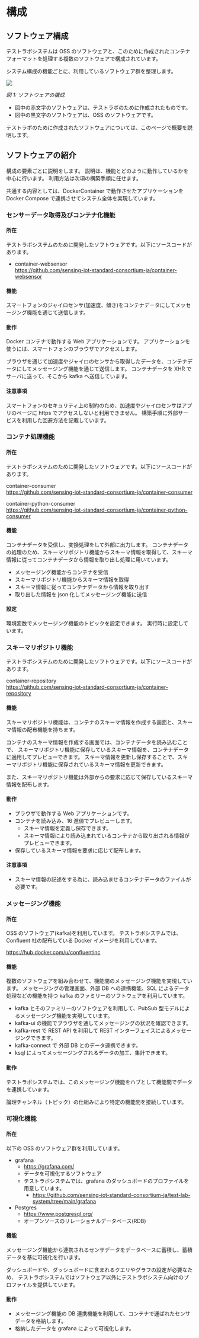 # 構成

## ソフトウェア構成

テストラボシステムは OSS のソフトウェアと、このために作成されたコンテナフォーマットを処理する複数のソフトウェアで構成されています。

システム構成の機能ごとに、利用しているソフトウェア群を整理します。

![](./software.drawio.png)

_図 1: ソフトウェアの構成_

- 図中の赤文字のソフトウェアは、テストラボのために作成されたものです。
- 図中の黒文字のソフトウェアは、OSS のソフトウェアです。

テストラボのために作成されたソフトウェアについては、このページで概要を説明します。

## ソフトウェアの紹介

構成の要素ごとに説明をします。
説明は、機能とどのように動作しているかを中心に行います。
利用方法は次項の構築手順に任せます。

共通する内容としては、DockerContainer で動作させたアプリケーションを Docker Compose で連携させてシステム全体を実現しています。

### センサーデータ取得及びコンテナ化機能

#### 所在

テストラボシステムのために開発したソフトウェアです。以下にソースコードがあります。

- container-websensor  
  https://github.com/sensing-iot-standard-consortium-ja/container-websensor

#### 機能

スマートフォンのジャイロセンサ(加速度、傾き)をコンテナデータにしてメッセージング機能を通じて送信します。

#### 動作

Docker コンテナで動作する Web アプリケーションです。
アプリケーションを使うには、スマートフォンのブラウザでアクセスします。

ブラウザを通じて加速度やジャイロのセンサから取得したデータを、コンテナデータにしてメッセージング機能を通じて送信します。
コンテナデータを XHR でサーバに送って、そこから kafka へ送信しています。

#### 注意事項

スマートフォンのセキュリティ上の制約のため、加速度やジャイロセンサはアプリのページに https でアクセスしないと利用できません。
構築手順に外部サービスを利用した回避方法を記載しています。

### コンテナ処理機能

#### 所在

テストラボシステムのために開発したソフトウェアです。以下にソースコードがあります。

container-consumer  
https://github.com/sensing-iot-standard-consortium-ja/container-consumer

container-python-consumer  
https://github.com/sensing-iot-standard-consortium-ja/container-python-consumer

#### 機能

コンテナデータを受信し、変換処理をして外部に出力します。
コンテナデータの処理のため、スキーマリポジトリ機能からスキーマ情報を取得して、スキーマ情報に従ってコンテナデータから情報を取り出し処理に用いています。

- メッセージング機能からコンテナを受信
- スキーマリポジトリ機能からスキーマ情報を取得
- スキーマ情報に従ってコンテナデータから情報を取り出す
- 取り出した情報を json 化してメッセージング機能に送信

#### 設定

環境変数でメッセージング機能のトピックを設定できます。
実行時に設定しています。

### スキーマリポジトリ機能

テストラボシステムのために開発したソフトウェアです。以下にソースコードがあります。

container-repository  
https://github.com/sensing-iot-standard-consortium-ja/container-repository

#### 機能

スキーマリポジトリ機能は、コンテナのスキーマ情報を作成する画面と、スキーマ情報の配布機能を持ちます。

コンテナのスキーマ情報を作成する画面では、コンテナデータを読み込むことで、
スキーマリポジトリ機能に保存しているスキーマ情報を、コンテナデータに適用してプレビューできます。
スキーマ情報を更新し保存することで、スキーマリポジトリ機能に保存されているスキーマ情報を更新できます。

また、スキーマリポジトリ機能は外部からの要求に応じて保存しているスキーマ情報を配布します。

#### 動作

- ブラウザで動作する Web アプリケーションです。
- コンテナを読み込み、16 進値でプレビューします。
  - スキーマ情報を定義し保存できます。
  - スキーマ情報により読み込まれているコンテナから取り出される情報がプレビューできます。
- 保存しているスキーマ情報を要求に応じて配布します。

#### 注意事項

- スキーマ情報の記述をする為に、読み込ませるコンテナデータのファイルが必要です。

### メッセージング機能

#### 所在

OSS のソフトウェア(kafka)を利用しています。
テストラボシステムでは、Confluent 社の配布している Docker イメージを利用しています。

https://hub.docker.com/u/confluentinc

#### 機能

複数のソフトウェアを組み合わせて、機能間のメッセージング機能を実現しています。
メッセージングの管理画面、外部 DB への連携機能、SQL によるデータ処理などの機能を持つ kafka のファミリーのソフトウェアを利用しています。

- kafka とそのファミリーのソフトウェアを利用して、PubSub 型モデルによるメッセージング機能を実現しています。
- kafka-ui の機能でブラウザを通してメッセージングの状況を確認できます。
- kafka-rest で REST API を利用して REST インターフェイスによるメッセージングできます。
- kafka-connect で 外部 DB とのデータ連携できます。
- ksql によってメッセージングされるデータの加工、集計できます。

#### 動作

テストラボシステムでは、このメッセージング機能をハブとして機能間でデータを連携しています。

論理チャンネル（トピック）の仕組みにより特定の機能間を接続しています。

### 可視化機能

#### 所在

以下の OSS のソフトウェア群を利用しています。

- grafana
  - https://grafana.com/
  - データを可視化するソフトウェア
  - テストラボシステムでは、grafana のダッシュボードのプロファイルを用意しています。
    - https://github.com/sensing-iot-standard-consortium-ja/test-lab-system/tree/main/grafana
- Postgres
  - https://www.postgresql.org/
  - オープンソースのリレーショナルデータベース(RDB)

#### 機能

メッセージング機能から連携されるセンサデータをデータベースに蓄積し、蓄積データを基に可視化を行います。

ダッシュボードや、ダッシュボードに含まれるクエリやグラフの設定が必要なため、
テストラボシステムではソフトウェア以外にテストラボシステム向けのプロファイルを提供しています。

#### 動作

- メッセージング機能の DB 連携機能を利用して、コンテナで運ばれたセンサデータを格納します。
- 格納したデータを grafana によって可視化します。

